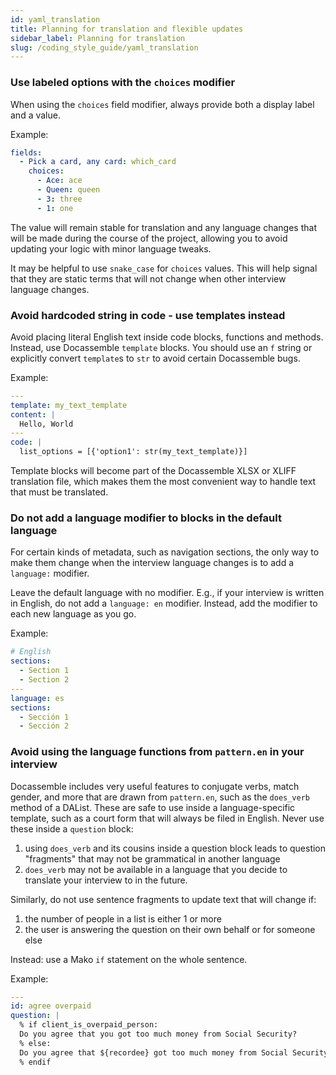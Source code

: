 ```yaml
---
id: yaml_translation
title: Planning for translation and flexible updates
sidebar_label: Planning for translation
slug: /coding_style_guide/yaml_translation
---
```

### Use labeled options with the `choices` modifier

When using the `choices` field modifier, always provide both
a display label and a value.

Example:

```yaml
fields: 
  - Pick a card, any card: which_card
    choices:
      - Ace: ace
      - Queen: queen
      - 3: three
      - 1: one
```

The value will remain stable for translation and any language changes that will
be made during the course of the project, allowing you to avoid updating your
logic with minor language tweaks.

It may be helpful to use `snake_case` for `choices` values. This will help
signal that they are static terms that will not change when other interview
language changes.

### Avoid hardcoded string in code - use templates instead

Avoid placing literal English text inside code blocks, functions and methods. Instead,
use Docassemble `template` blocks. You should use an `f` string or explicitly
convert `template`s to `str` to avoid certain Docassemble bugs.

Example:

```yaml
---
template: my_text_template
content: |
  Hello, World
---
code: |
  list_options = [{'option1': str(my_text_template)}]
```

Template blocks will become part of the Docassemble XLSX or XLIFF translation
file, which makes them the most convenient way to handle text that must be
translated.

### Do not add a language modifier to blocks in the default language

For certain kinds of metadata, such as navigation sections, the only way to make
them change when the interview language changes is to add a `language:` modifier.

Leave the default language with no modifier. E.g., if your interview is written
in English, do not add a `language: en` modifier. Instead, add the modifier
to each new language as you go.

Example:

```yaml
# English
sections: 
  - Section 1
  - Section 2
---
language: es
sections:
  - Sección 1
  - Sección 2
```

### Avoid using the language functions from `pattern.en` in your interview

Docassemble includes very useful features to conjugate verbs, match gender, and
more that are drawn from `pattern.en`, such as the `does_verb` method of a
DAList. These are safe to use inside a language-specific template, such as a
court form that will always be filed in English. Never use these inside a
`question` block:

1. using `does_verb` and its cousins inside a question block leads to question
   "fragments" that may not be grammatical in another language
1. `does_verb` may not be available in a language that you decide to translate
   your interview to in the future.

Similarly, do not use sentence fragments to update text that will change if:

1. the number of people in a list is either 1 or more
1. the user is answering the question on their own behalf or for someone else

Instead: use a Mako `if` statement on the whole sentence.

Example:

```yaml
---
id: agree overpaid
question: |
  % if client_is_overpaid_person:
  Do you agree that you got too much money from Social Security?
  % else:
  Do you agree that ${recordee} got too much money from Social Security?
  % endif
```
